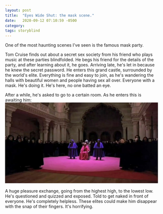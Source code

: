 ```yaml
---
layout: post
title:  "Eyes Wide Shut: the mask scene."
date:   2020-09-12 07:10:59 -0500
category: 
tags: storyblind
---
```

One of the most haunting scenes I've seen is the famous mask party. 

Tom Cruise finds out about a secret sex society from his friend who plays music at these parties blindfolded. He begs his friend for the details of the party, and after learning about it, he goes. Arriving late, he's let in because he knew the secret password. He enters this grand castle, surrounded by the world's elite. Everything is fine and easy to join, as he's wandering the halls with beautiful women and people having sex all over. Everyone with a mask. He's doing it. He's here, no one batted an eye.

After a while, he's asked to go to a certain room. As he enters this is awaiting him:
![image info](https://raw.githubusercontent.com/SilenceVosh/silencevosh.github.io/master/_posts/assets/images/EyesWideShut.jpg "Horror, as you walk into the room knowing you're exposed")

A huge pleasure exchange, going from the highest high, to the lowest low. He's questioned and quizzed and exposed. Told to get naked in front of everyone. He's completely helpless. These elites could make him disappear with the snap of their fingers. It's horrifying. 